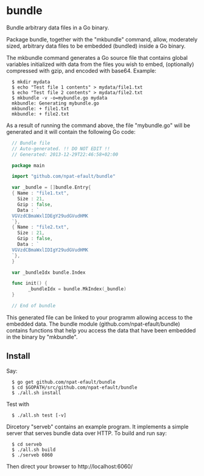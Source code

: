 bundle
======

Bundle arbitrary data files in a Go binary.

Package bundle, together with the "mkbundle" command, allow, moderately
sized, arbitrary data files to be embedded (bundled) inside a Go
binary.

The mkbundle command generates a Go source file that contains global
variables initialized with data from the files you wish to embed,
(optionally) compressed with gzip, and encoded with base64. Example:

```
  $ mkdir mydata
  $ echo "Test file 1 contents" > mydata/file1.txt
  $ echo "Test file 2 contents" > mydata/file2.txt
  $ mkbundle -v -o=mybundle.go mydata
  mkbundle: Generating mybundle.go
  mkbundle: + file1.txt
  mkbundle: + file2.txt
```

As a result of running the command above, the file "mybundle.go" will
be generated and it will contain the following Go code:

```Go
  // Bundle file
  // Auto-generated. !! DO NOT EDIT !!
  // Generated: 2013-12-29T22:46:58+02:00

  package main

  import "github.com/npat-efault/bundle"

  var _bundle = []bundle.Entry{
  { Name : "file1.txt",
    Size : 21,
    Gzip : false,
    Data : `
  VGVzdCBmaWxlIDEgY29udGVudHMK
  `},
  { Name : "file2.txt",
    Size : 21,
    Gzip : false,
    Data : `
  VGVzdCBmaWxlIDIgY29udGVudHMK
  `},
  }

  var _bundleIdx bundle.Index

  func init() {
        _bundleIdx = bundle.MkIndex(_bundle)
  }

  // End of bundle
```

This generated file can be linked to your programm allowing access to
the embedded data. The bundle module (github.com/npat-efault/bundle)
contains functions that help you access the data that have been
embedded in the binary by "mkbundle".

## Install

Say:

```
  $ go get github.com/npat-efault/bundle
  $ cd $GOPATH/src/github.com/npat-efault/bundle
  $ ./all.sh install
```

Test with

```
  $ ./all.sh test [-v]
```

Dircetory "serveb" contains an example program. It implements a simple
server that serves bundle data over HTTP. To build and run say:

```
  $ cd serveb
  $ ./all.sh build
  $ ./serveb 6060
```

Then direct your browser to http://localhost:6060/
